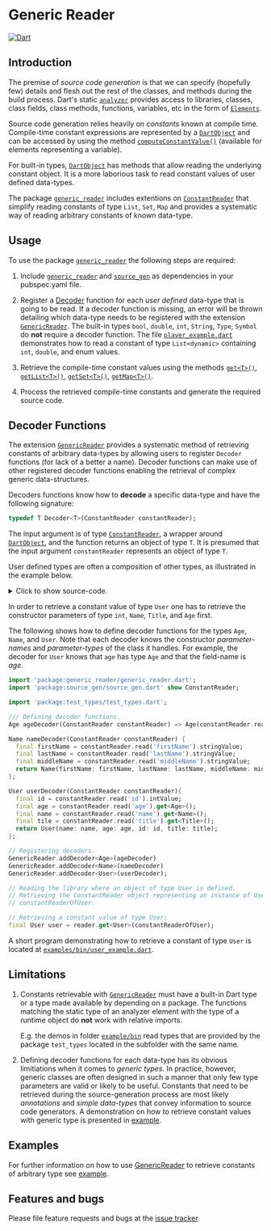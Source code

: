 
# Generic Reader
[![Dart](https://github.com/simphotonics/generic_reader/actions/workflows/dart.yml/badge.svg)](https://github.com/simphotonics/generic_reader/actions/workflows/dart.yml)

## Introduction

The premise of *source code generation* is that we can specify
(hopefully few) details and flesh out the rest of the classes, and methods during the build process.
Dart's static [`analyzer`][analyzer] provides access to libraries, classes,
class fields, class methods, functions, variables, etc in the form of [`Elements`][Elements].

Source code generation relies heavily on *constants* known at compile time.
Compile-time constant expressions are represented by a [`DartObject`][DartObject] and
can be accessed by using the method [`computeConstantValue()`][computeConstantValue()] (available for elements representing a variable).

For built-in types, [`DartObject`][DartObject] has methods that allow reading the underlying constant object.
It is a more laborious task to read constant values of user defined data-types.

The package [`generic_reader`][generic_reader] includes extentions on
[`ConstantReader`][ConstantReader] that simplify reading constants of type `List`, `Set`, `Map`
and provides a systematic way of reading arbitrary constants of known data-type.

## Usage

To use the package [`generic_reader`][generic_reader] the following steps are required:
1. Include [`generic_reader`][generic_reader] and [`source_gen`][source_gen] as dependencies in your pubspec.yaml file.

2. Register a [Decoder][Decoder] function for each *user defined* data-type that is going to be read.
If a decoder function is  missing, an error will be thrown detailing which data-type
needs to be registered with the extension [`GenericReader`][GenericReader].
 The built-in types `bool`, `double`, `int`, `String`, `Type`, `Symbol` do **not** require a decoder function.
 The file [`player_example.dart`][player_example.dart]
     demonstrates how to read a constant of type `List<dynamic>` containing `int`, `double`,
     and enum values.

3. Retrieve the compile-time constant values using the methods [`get<T>()`][get], [`getList<T>()`][getList],
   [`getSet<T>()`][getSet], [`getMap<T>()`][getMap].

4. Process the retrieved compile-time constants and generate the required source code.

## Decoder Functions

The extension [`GenericReader`][GenericReader] provides a systematic method of retrieving constants of
arbitrary data-types by allowing users to register `Decoder` functions (for lack of a better a name).
Decoder functions can make use of other registered decoder functions enabling the retrieval of
complex generic data-structures.

Decoders functions know how to **decode** a specific data-type and have the following signature:
```Dart
typedef T Decoder<T>(ConstantReader constantReader);
```
The input argument is of type [`ConstantReader`][ConstantReader], a wrapper around
[`DartObject`][DartObject],
and the function returns an object of type `T`.
It is presumed that the input argument `constantReader` represents an object of type `T`.

User defined types are often a composition of other types, as illustrated in the example below.
<details>  <summary> Click to show source-code. </summary>

 ```Dart
 enum Title{Mr, Mrs, Dr}

 class Age {
   const Age(this.age);
   final int age;
   bool get isAdult => age > 21;

   @override
   String toString() {
     return 'age: $age';
   }
 }

 class Name {
   const Name({
     required this.firstName,
     required this.lastName,
     this.middleName = '',
   });
   final String firstName;
   final String lastName;
   final String middleName;

   @override
   String toString() {
     return '$firstName ${middleName == '' ? '' : middleName + ' ' }$lastName';
   }
 }

 class User {
   const User({
     required this.name,
     required this.id,
     required this.age,
     required this.title,
   });
   final Name name;
   final Age age;
   final int id;
   final Title title;

   @override
   String toString() {
     return 'user: $name\n'
         '  title: ${title}\n'
         '  id: $id\n'
         '  $age\n';
   }
 }

 ```
</details>

In order to retrieve a constant value of type `User` one has
to retrieve the constructor parameters of type  `int`, `Name`, `Title`, and `Age` first.

The following shows how to define decoder functions for the types `Age`, `Name`, and `User`.
Note that each decoder knows the constructor *parameter-names* and *parameter-types*
of the class it handles. For example, the decoder for `User` knows that `age` has type `Age` and that the field-name is *age*.

```Dart
import 'package:generic_reader/generic_reader.dart';
import 'package:source_gen/source_gen.dart' show ConstantReader;

import 'package:test_types/test_types.dart';

/// Defining decoder functions.
Age ageDecoder(ConstantReader constantReader) => Age(constantReader.read('age').intValue);

Name nameDecoder(ConstantReader constantReader) {
  final firstName = constantReader.read('firstName').stringValue;
  final lastName = constantReader.read('lastName').stringValue;
  final middleName = constantReader.read('middleName').stringValue;
  return Name(firstName: firstName, lastName: lastName, middleName: middleName);
};

User userDecoder(ConstantReader constantReader){
  final id = constantReader.read('id').intValue;
  final age = constantReader.read('age').get<Age>();
  final name = constantReader.read('name').get<Name>();
  final tile = constantReader.read('title').get<Title>();
  return User(name: name, age: age, id: id, title: title);
};

// Registering decoders.
GenericReader.addDecoder<Age>(ageDecoder)
GenericReader.addDecoder<Name>(nameDecoder)
GenericReader.addDecoder<User>(userDecoder);

// Reading the library where an object of type User is defined.
// Retrieving the ConstantReader object representing an instance of User:
// constantReaderOfUser.

// Retrieving a constant value of type User:
final User user = reader.get<User>(constantReaderOfUser);
```
A short program demonstrating how to retrieve a constant of type `User`
is located at [`examples/bin/user_example.dart`](https://github.com/simphotonics/generic_reader/tree/master/example/bin/user_example.dart).

## Limitations

1) Constants retrievable with [`GenericReader`][GenericReader] must have
   a built-in Dart type or a type made available by depending on a package.
   The functions matching the static type of an analyzer element with the type
   of a runtime object do **not** work with relative imports.

   E.g. the demos in folder [`example/bin`](https://github.com/simphotonics/generic_reader/tree/master/example/bin) read types that are provided
   by the package `test_types` located in the subfolder with the same name.

2) Defining decoder functions for each data-type has its obvious limitiations when it comes to *generic types*. In practice, however, generic classes are often designed in such a manner that only few type parameters are valid or likely to be useful. Constants that need to be retrieved during the source-generation process are most likely *annotations* and *simple data-types* that convey information to source code generators. A demonstration on how to retrieve constant values with generic type is presented in [example].

## Examples

For further information on how to use [GenericReader] to retrieve constants of
arbitrary type see [example].

## Features and bugs

Please file feature requests and bugs at the [issue tracker].

[issue tracker]: https://github.com/simphotonics/generic_reader/issues

[analyzer]: https://pub.dev/packages/analyzer

[Elements]: https://pub.dev/documentation/analyzer/latest/dart_element_element/dart_element_element-library.html

[computeConstantValue()]: https://pub.dev/documentation/analyzer/latest/dart_element_element/VariableElement/computeConstantValue.html

[ConstantReader]: https://pub.dev/documentation/source_gen/latest/source_gen/ConstantReader-class.html

[Decoder]: https://github.com/simphotonics/generic_reader#decoder-functions

[DartObject]: https://pub.dev/documentation/analyzer/latest/dart_constant_value/DartObject-class.html

[enumValue]: https://pub.dev/documentation/generic_reader/latest/generic_reader/GenericReader/enumValue.html

[example]: https://github.com/simphotonics/generic_reader/tree/master/example

[GenericReader]: https://pub.dev/packages/generic_reader

[generic_reader]: https://pub.dev/packages/generic_reader

[get]: https://pub.dev/documentation/generic_reader/latest/generic_reader/GenericReader/get.html

[getList]: https://pub.dev/documentation/generic_reader/latest/generic_reader/GenericReader/getList.html

[getMap]: https://pub.dev/documentation/generic_reader/latest/generic_reader/GenericReader/getMap.html

[getSet]: https://pub.dev/documentation/generic_reader/latest/generic_reader/GenericReader/getSet.html

[peek]: https://pub.dev/documentation/source_gen/latest/source_gen/ConstantReader/peek.html

[player_example.dart]: https://github.com/simphotonics/generic_reader/blob/master/example/bin/player_example.dart

[source_gen]: https://pub.dev/packages/source_gen

[source_gen_test]: https://pub.dev/packages/source_gen_test

[TypeMethods]: https://pub.dev/documentation/generic_reader/latest/generic_reader/TypeMethods.html
